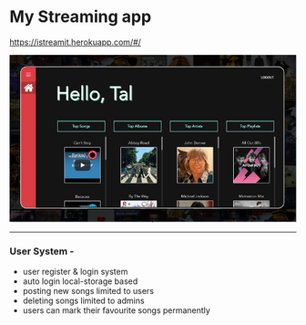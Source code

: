 # My Streaming app

https://istreamit.herokuapp.com/#/

![image](Image.png)

-----------------
### User System -
- user register & login system
- auto login local-storage based
- posting new songs limited to users
- deleting songs limited to admins
- users can mark their favourite songs permanently
